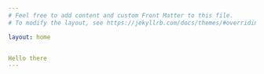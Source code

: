 ```yaml
---
# Feel free to add content and custom Front Matter to this file.
# To modify the layout, see https://jekyllrb.com/docs/themes/#overriding-theme-defaults

layout: home


Hello there
---
```

